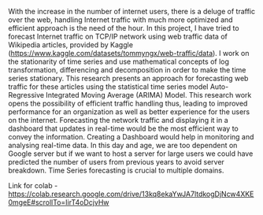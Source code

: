 With the increase in the number of internet users, there is a deluge of 
traffic over the web, handling Internet traffic with much more 
optimized and efficient approach is the need of the hour. In this project, 
I have tried to forecast Internet traffic on TCP/IP network using web 
traffic data of Wikipedia articles, provided by Kaggle 
(https://www.kaggle.com/datasets/tommyngx/web-traffic/data). I work 
on the stationarity of time series and use mathematical concepts of log 
transformation, differencing and decomposition in order to make the 
time series stationary. This research presents an approach for 
forecasting web traffic for these articles using the statistical time series 
model Auto-Regressive Integrated Moving Average (ARIMA) Model. 
This research work opens the possibility of efficient traffic handling 
thus, leading to improved performance for an organization as well as 
better experience for the users on the internet. Forecasting the network 
traffic and displaying it in a dashboard that updates in real-time would 
be the most efficient way to convey the information. Creating a 
Dashboard would help in monitoring and analysing real-time data. In 
this day and age, we are too dependent on Google server but if we want 
to host a server for large users we could have predicted the number of 
users from previous years to avoid server breakdown. Time Series 
forecasting is crucial to multiple domains.

Link for colab - https://colab.research.google.com/drive/13kq8ekaYwJA7ltdkogDjNcw4XKE0mgeE#scrollTo=IirT4oDcjvHw
